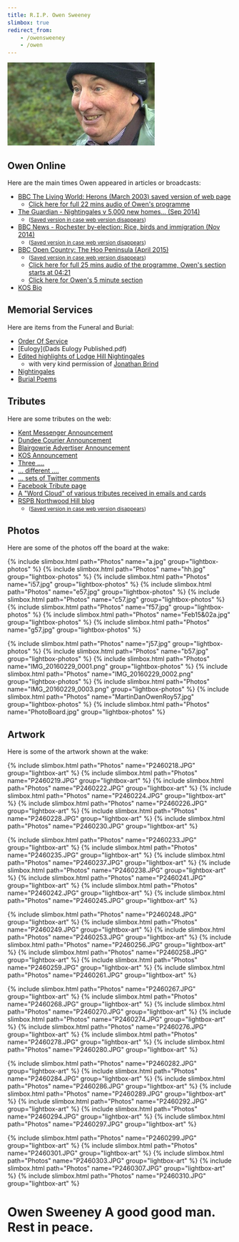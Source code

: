 ```yaml
---
title: R.I.P. Owen Sweeney
slimbox: true
redirect_from:
    - /owensweeney
    - /owen
---
```


![Owen Sweeney](BBC_Dad_Small.jpg)

## Owen Online

Here are the main times Owen appeared in articles or broadcasts:

- [BBC The Living World: Herons (March 2003) saved version of web page](BBC%20-%20Radio%204%20-%20The%20Living%20World%2030-03-2003.htm)
  - [Click here for full 22 mins audio of Owen's programme](Living%20World%20Herons.mp3)
- [The Guardian - Nightingales v 5,000 new homes... (Sep 2014)](http://gu.com/p/4xp3m/sbl)
  - <small>([Saved version in case web version disappears](Nightingales%20v%205,000%20new%20homes_%20the%20battle%20over%20the%20woods%20of%20Lodge%20Hill%20_%20Environment%20_%20The%20Guardian.html))</small>
- [BBC News - Rochester by-election: Rice, birds and immigration (Nov 2014)](http://www.bbc.co.uk/news/uk-politics-30018567)
  - <small>([Saved version in case web version disappears](Rochester%20by-election_%20Rice,%20birds%20and%20immigration%20-%20BBC%20News.html))</small>
- [BBC Open Country: The Hoo Peninsula (April 2015)](http://www.bbc.co.uk/programmes/b05pqsl7)
  - <small>([Saved version in case web version disappears](BBC%20Radio%204%20-%20Open%20Country,%20The%20Hoo%20Peninsula.html))</small>
  - [Click here for full 25 mins audio of the programme, Owen's section starts at 04:21](Open_Country_-_Hoo_9-Apr-2015.mp3)
  - [Click here for Owen's 5 minute section](Open_Country_-_Hoo_9-Apr-2015%20Owen.mp3)
- [KOS Bio](kos-committee.png)

## Memorial Services

Here are items from the Funeral and Burial:

- [Order Of Service](Order%20of%20Service.pdf)
- [Eulogy](Dads Eulogy Published.pdf)
- [Edited highlights of Lodge Hill Nightingales](Lodge%20Hill%20nightingales.mp3)
  - with very kind permission of [Jonathan Brind](https://www.youtube.com/watch?v=NJOR1cD1_cc)
- [Nightingales](Common_Nightingale_(Luscinia_megarhynchos)_(W1CDR0001376_BD18).mp3)
- [Burial Poems](Dads%20Burial.pdf)

## Tributes

Here are some tributes on the web:

- [Kent Messenger Announcement](http://www.kmannouncements.co.uk/group/view/4009005/owen-sweeney)
- [Dundee Courier Announcement](http://dct.myfamilyannouncements.co.uk/dundee/view/4009057/sweeney)
- [Blairgowrie Advertiser Announcement](http://www.bmdsonline.co.uk/blairgowrie-advertiser/obituary/sweeney-owen/45278703?s_source=tmsc_bg)
- [KOS Announcement](2016-02-14%2020_17_09-Owen%20Sweeney%20_%20Kent%20Ornithological%20Society.png)
- [Three ....](2016-02-17-18-04-55_Twitter.png)
- [... different ....](2016-02-17%2018_15_29-KOS%20on%20Twitter_%20_It%20is%20sad%20to%20report%20the%20death%20of%20Owen%20Sweeney,%20an%20enthusiastic%20.png)
- [... sets of Twitter comments](2016_02_17_18_19_53_Twitter.png)
- [Facebook Tribute page](2016-02-14%2020_18_45-(2)%20Kent%20Ornithological%20Society%20Facebook.png)
- [A "Word Cloud" of various tributes received in emails and cards](Word%20Cloud%20Owen.png)
- [RSPB Northwood Hill blog](http://www.rspb.org.uk/community/placestovisit/northwardhill/b/northwardhill-blog/archive/2016/03/04/news-views-and-muses.aspx)
  - <small>([Saved version in case web version disappears](Northward%20Hill%20-%20The%20RSPB%20Community.html))</small>

## Photos

Here are some of the photos off the board at the wake:

{% include slimbox.html path="Photos" name="a.jpg" group="lightbox-photos" %}
{% include slimbox.html path="Photos" name="hh.jpg" group="lightbox-photos" %}
{% include slimbox.html path="Photos" name="i57.jpg" group="lightbox-photos" %}
{% include slimbox.html path="Photos" name="e57.jpg" group="lightbox-photos" %}
{% include slimbox.html path="Photos" name="c57.jpg" group="lightbox-photos" %}
{% include slimbox.html path="Photos" name="f57.jpg" group="lightbox-photos" %}
{% include slimbox.html path="Photos" name="Feb15&02a.jpg" group="lightbox-photos" %}
{% include slimbox.html path="Photos" name="g57.jpg" group="lightbox-photos" %}

{% include slimbox.html path="Photos" name="j57.jpg" group="lightbox-photos" %}
{% include slimbox.html path="Photos" name="b57.jpg" group="lightbox-photos" %}
{% include slimbox.html path="Photos" name="IMG_20160229_0001.png" group="lightbox-photos" %}
{% include slimbox.html path="Photos" name="IMG_20160229_0002.png" group="lightbox-photos" %}
{% include slimbox.html path="Photos" name="IMG_20160229_0003.png" group="lightbox-photos" %}
{% include slimbox.html path="Photos" name="MartinDanOwenRoy57.jpg" group="lightbox-photos" %}
{% include slimbox.html path="Photos" name="PhotoBoard.jpg" group="lightbox-photos" %}

## Artwork

Here is some of the artwork shown at the wake:

{% include slimbox.html path="Photos" name="P2460218.JPG" group="lightbox-art" %}
{% include slimbox.html path="Photos" name="P2460219.JPG" group="lightbox-art" %}
{% include slimbox.html path="Photos" name="P2460222.JPG" group="lightbox-art" %}
{% include slimbox.html path="Photos" name="P2460224.JPG" group="lightbox-art" %}
{% include slimbox.html path="Photos" name="P2460226.JPG" group="lightbox-art" %}
{% include slimbox.html path="Photos" name="P2460228.JPG" group="lightbox-art" %}
{% include slimbox.html path="Photos" name="P2460230.JPG" group="lightbox-art" %}

{% include slimbox.html path="Photos" name="P2460233.JPG" group="lightbox-art" %}
{% include slimbox.html path="Photos" name="P2460235.JPG" group="lightbox-art" %}
{% include slimbox.html path="Photos" name="P2460237.JPG" group="lightbox-art" %}
{% include slimbox.html path="Photos" name="P2460238.JPG" group="lightbox-art" %}
{% include slimbox.html path="Photos" name="P2460241.JPG" group="lightbox-art" %}
{% include slimbox.html path="Photos" name="P2460242.JPG" group="lightbox-art" %}
{% include slimbox.html path="Photos" name="P2460245.JPG" group="lightbox-art" %}

{% include slimbox.html path="Photos" name="P2460248.JPG" group="lightbox-art" %}
{% include slimbox.html path="Photos" name="P2460249.JPG" group="lightbox-art" %}
{% include slimbox.html path="Photos" name="P2460253.JPG" group="lightbox-art" %}
{% include slimbox.html path="Photos" name="P2460256.JPG" group="lightbox-art" %}
{% include slimbox.html path="Photos" name="P2460258.JPG" group="lightbox-art" %}
{% include slimbox.html path="Photos" name="P2460259.JPG" group="lightbox-art" %}
{% include slimbox.html path="Photos" name="P2460261.JPG" group="lightbox-art" %}

{% include slimbox.html path="Photos" name="P2460267.JPG" group="lightbox-art" %}
{% include slimbox.html path="Photos" name="P2460268.JPG" group="lightbox-art" %}
{% include slimbox.html path="Photos" name="P2460270.JPG" group="lightbox-art" %}
{% include slimbox.html path="Photos" name="P2460274.JPG" group="lightbox-art" %}
{% include slimbox.html path="Photos" name="P2460276.JPG" group="lightbox-art" %}
{% include slimbox.html path="Photos" name="P2460278.JPG" group="lightbox-art" %}
{% include slimbox.html path="Photos" name="P2460280.JPG" group="lightbox-art" %}

{% include slimbox.html path="Photos" name="P2460282.JPG" group="lightbox-art" %}
{% include slimbox.html path="Photos" name="P2460284.JPG" group="lightbox-art" %}
{% include slimbox.html path="Photos" name="P2460286.JPG" group="lightbox-art" %}
{% include slimbox.html path="Photos" name="P2460289.JPG" group="lightbox-art" %}
{% include slimbox.html path="Photos" name="P2460292.JPG" group="lightbox-art" %}
{% include slimbox.html path="Photos" name="P2460294.JPG" group="lightbox-art" %}
{% include slimbox.html path="Photos" name="P2460297.JPG" group="lightbox-art" %}

{% include slimbox.html path="Photos" name="P2460299.JPG" group="lightbox-art" %}
{% include slimbox.html path="Photos" name="P2460301.JPG" group="lightbox-art" %}
{% include slimbox.html path="Photos" name="P2460303.JPG" group="lightbox-art" %}
{% include slimbox.html path="Photos" name="P2460307.JPG" group="lightbox-art" %}
{% include slimbox.html path="Photos" name="P2460310.JPG" group="lightbox-art" %}

# Owen Sweeney    A good good man.    Rest in peace.


&nbsp;